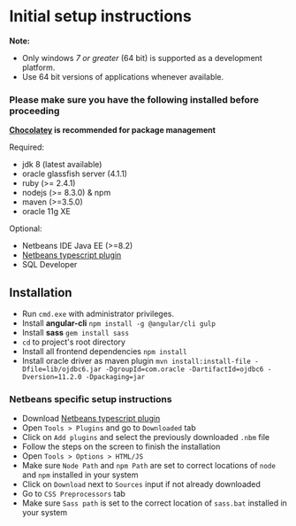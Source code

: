 # Initial setup instructions

**Note:**
  - Only windows _7 or greater_ (64 bit) is supported as a development platform.
  - Use 64 bit versions of applications whenever available.

### Please make sure you have the following installed before proceeding
**[Chocolatey](https://chocolatey.org/) is recommended for package management**

Required:
  - jdk 8 (latest available)
  - oracle glassfish server (4.1.1)
  - ruby (>= 2.4.1)
  - nodejs (>= 8.3.0) & npm
  - maven (>=3.5.0)
  - oracle 11g XE

Optional:
  - Netbeans IDE Java EE (>=8.2)
  - [Netbeans typescript plugin](https://github.com/Everlaw/nbts/releases)
  - SQL Developer

## Installation
  - Run `cmd.exe` with administrator privileges.
  - Install **angular-cli**
    `npm install -g @angular/cli gulp`
  - Install **sass**
    `gem install sass`
  - `cd` to project's root directory
  - Install all frontend dependencies
    `npm install`
  - Install oracle driver as maven plugin
    `mvn install:install-file -Dfile=lib/ojdbc6.jar -DgroupId=com.oracle -DartifactId=ojdbc6 -Dversion=11.2.0 -Dpackaging=jar`

### Netbeans specific setup instructions
  - Download [Netbeans typescript plugin](https://github.com/Everlaw/nbts/releases)
  - Open `Tools > Plugins` and go to `Downloaded` tab
  - Click on `Add plugins` and select the previously downloaded `.nbm` file
  - Follow the steps on the screen to finish the installation
  - Open `Tools > Options > HTML/JS`
  - Make sure `Node Path` and `npm Path` are set to correct locations of `node` and `npm` installed in your system
  - Click on `Download` next to `Sources` input if not already downloaded
  - Go to `CSS Preprocessors` tab
  - Make sure `Sass path` is set to the correct location of `sass.bat` installed in your system

